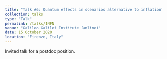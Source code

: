 ```yaml
---
title: "Talk #6: Quantum effects in scenarios alternative to inflation"
collection: talks
type: "Talk"
permalink: /talks/INFN
venue: "Galileo Galilei Institute (online)"
date: 15 October 2020
location: "Firenze, Italy"
---
```


<style>
body {
text-align: justify}
</style>


Invited talk for a postdoc position.

